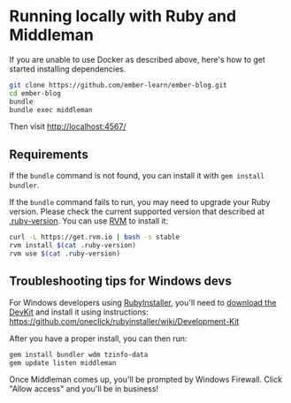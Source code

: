 # Running locally with Ruby and Middleman

If you are unable to use Docker as described above, here's how to get started
installing dependencies.

``` sh
git clone https://github.com/ember-learn/ember-blog.git
cd ember-blog
bundle
bundle exec middleman
```

Then visit [http://localhost:4567/](http://localhost:4567/)


## Requirements

If the `bundle` command is not found, you can install it with `gem install bundler`.

If the `bundle` command fails to run, you may need to upgrade your Ruby version. Please check the current supported version that described at [.ruby-version](https://github.com/emberjs/website/blob/master/.ruby-version).
You can use [RVM](https://rvm.io/) to install it:

``` sh
curl -L https://get.rvm.io | bash -s stable
rvm install $(cat .ruby-version)
rvm use $(cat .ruby-version)
```


## Troubleshooting tips for Windows devs

For Windows developers using [RubyInstaller](http://rubyinstaller.org/), you'll need to [download the DevKit](http://rubyinstaller.org/downloads) and install it using instructions:
<https://github.com/oneclick/rubyinstaller/wiki/Development-Kit>

After you have a proper install, you can then run:

``` sh
gem install bundler wdm tzinfo-data
gem update listen middleman
```

Once Middleman comes up, you'll be prompted by Windows Firewall. Click "Allow access" and you'll be in business!